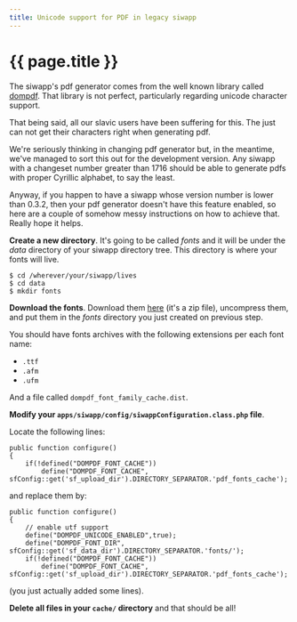 ```yaml
---
title: Unicode support for PDF in legacy siwapp
---
```

# {{ page.title }}

The siwapp's pdf generator comes from the well known library called [dompdf](https://github.com/dompdf/dompdf). That library is not perfect, particularly regarding unicode character support.

That being said, all our slavic users have been suffering for this. The just can not get their characters right when generating pdf.

We're seriously thinking in changing pdf generator but, in the meantime, we've managed to sort this out for the development version. Any siwapp with a changeset number greater than 1716 should be able to generate pdfs with proper Cyrillic alphabet, to say the least.

Anyway, if you happen to have a siwapp whose version number is lower than 0.3.2, then your pdf generator doesn't have this feature enabled, so here are a couple of somehow messy instructions on how to achieve that. Really hope it helps.


__Create a new directory__. It's going to be called _fonts_ and it will be under the _data_ directory of your siwapp directory tree. This directory is where your fonts will live.

```
$ cd /wherever/your/siwapp/lives
$ cd data
$ mkdir fonts
```

__Download the fonts__. Download them [here](/downloads/dompdf_fonts.zip) (it's a zip file), uncompress them, and put them in the _fonts_ directory you just created on previous step.

You should have fonts archives with the following extensions per each font name:

- `.ttf`
- `.afm`
- `.ufm`

And a file called `dompdf_font_family_cache.dist`.

__Modify your `apps/siwapp/config/siwappConfiguration.class.php` file__.

Locate the following lines:

```
public function configure()
{
    if(!defined("DOMPDF_FONT_CACHE"))
        define("DOMPDF_FONT_CACHE", sfConfig::get('sf_upload_dir').DIRECTORY_SEPARATOR.'pdf_fonts_cache');
```

and replace them by:

```
public function configure()
{
    // enable utf support
    define("DOMPDF_UNICODE_ENABLED",true);
    define("DOMPDF_FONT_DIR", sfConfig::get('sf_data_dir').DIRECTORY_SEPARATOR.'fonts/');
    if(!defined("DOMPDF_FONT_CACHE"))
        define("DOMPDF_FONT_CACHE", sfConfig::get('sf_upload_dir').DIRECTORY_SEPARATOR.'pdf_fonts_cache');
```

(you just actually added some lines).

__Delete all files in your `cache/` directory__ and that should be all!
